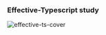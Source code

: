 ### Effective-Typescript study
![effective-ts-cover](https://user-images.githubusercontent.com/66618735/205485957-0e3ba6c7-e22d-4882-8910-856e119b7c1b.jpeg)
